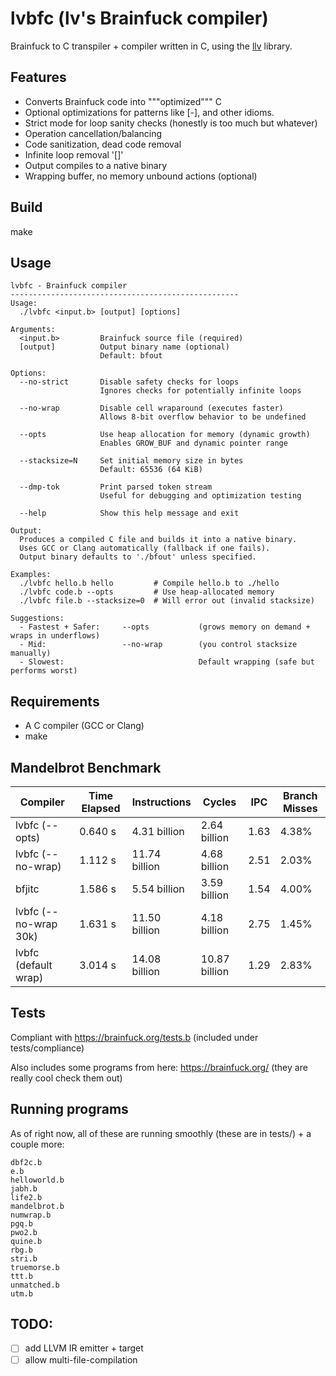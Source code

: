# lvbfc (lv's Brainfuck compiler)

Brainfuck to C transpiler + compiler written in C, using the [llv](https://github.com/lvzrr/llv) library.

## Features

- Converts Brainfuck code into """optimized""" C
- Optional optimizations for patterns like [-], and other idioms.
- Strict mode for loop sanity checks (honestly is too much but whatever)
- Operation cancellation/balancing
- Code sanitization, dead code removal
- Infinite loop removal '[]'
- Output compiles to a native binary
- Wrapping buffer, no memory unbound actions (optional)

## Build

make

## Usage

```
lvbfc - Brainfuck compiler
---------------------------------------------------
Usage:
  ./lvbfc <input.b> [output] [options]

Arguments:
  <input.b>         Brainfuck source file (required)
  [output]          Output binary name (optional)
                    Default: bfout

Options:
  --no-strict       Disable safety checks for loops
                    Ignores checks for potentially infinite loops

  --no-wrap         Disable cell wraparound (executes faster)
                    Allows 8-bit overflow behavior to be undefined

  --opts            Use heap allocation for memory (dynamic growth)
                    Enables GROW_BUF and dynamic pointer range

  --stacksize=N     Set initial memory size in bytes
                    Default: 65536 (64 KiB)

  --dmp-tok         Print parsed token stream
                    Useful for debugging and optimization testing

  --help            Show this help message and exit

Output:
  Produces a compiled C file and builds it into a native binary.
  Uses GCC or Clang automatically (fallback if one fails).
  Output binary defaults to './bfout' unless specified.

Examples:
  ./lvbfc hello.b hello         # Compile hello.b to ./hello
  ./lvbfc code.b --opts         # Use heap-allocated memory
  ./lvbfc file.b --stacksize=0  # Will error out (invalid stacksize)

Suggestions:
  - Fastest + Safer:     --opts           (grows memory on demand + wraps in underflows)
  - Mid:                 --no-wrap        (you control stacksize manually)
  - Slowest:                              Default wrapping (safe but performs worst)
```

## Requirements

- A C compiler (GCC or Clang)
- make

## Mandelbrot Benchmark

Compiler             | Time Elapsed | Instructions     | Cycles         | IPC  | Branch Misses
---------------------|--------------|------------------|----------------|------|----------------
lvbfc (--opts)       | 0.640 s      | 4.31 billion     | 2.64 billion   | 1.63 | 4.38%
lvbfc (--no-wrap)    | 1.112 s      | 11.74 billion    | 4.68 billion   | 2.51 | 2.03%
bfjitc               | 1.586 s      | 5.54 billion     | 3.59 billion   | 1.54 | 4.00%
lvbfc (--no-wrap 30k)| 1.631 s      | 11.50 billion    | 4.18 billion   | 2.75 | 1.45%
lvbfc (default wrap) | 3.014 s      | 14.08 billion    | 10.87 billion  | 1.29 | 2.83%


## Tests

Compliant with https://brainfuck.org/tests.b (included under tests/compliance)

Also includes some programs from here: https://brainfuck.org/ (they are really cool check them out)

## Running programs

As of right now, all of these are running smoothly (these are in tests/) + a couple more:

```
dbf2c.b
e.b
helloworld.b
jabh.b
life2.b
mandelbrot.b
numwrap.b
pgq.b
pwo2.b
quine.b
rbg.b
stri.b
truemorse.b
ttt.b
unmatched.b
utm.b
```

## TODO:

- [ ] add LLVM IR emitter + target
- [ ] allow multi-file-compilation
